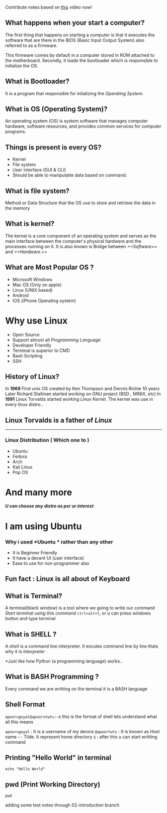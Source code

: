 Contribute notes based on [this](https://www.youtube.com/watch?v=Juo_0lpBMPY) video now!

## What happens when your start a computer?

The first thing that happens on starting a computer is that it executes the software that are there in the BIOS (Basic Input Output System) also referred to as a firmware.

This firmware comes by default in a computer stored in ROM attached to the motherboard. Secondly, it loads the bootloader which is responsible to initialize the OS.

## What is Bootloader?

It is a program that responsible for intializing the *Operating System.*

 ## What is OS (Operating System)?
 
 An operating system (OS) is system software that manages computer hardware, software resources, and provides common services for computer programs. 
 
 ## Things is present is every OS?

 - Kernel
 - File system
 - User interface (GUI & CLI)
 - Should be able to manipulatte data based on command.
 
## What is file system?

Method or Data Structure that the OS use to store and retrieve the data in the memory



## What is kernel?
The kernel is a core component of an operating system and serves as the main interface between the computer's physical hardware and the processes running on it. 
It is also known is Bridge between *==Software==* and *==Hardware.==*

## What are Most Popular OS ?
- Microsoft Windows
- Mac OS (Only on apple)
- Linux (UNIX based)
- Android 
- IOS (iPhone Operating system)

# Why use Linux
 - Open Source 
 - Support almost all *Programming Language*
 - Developer Friendly
 - Terminal is superior to CMD
 - Bash Scripting 
 - SSH

  ## History of Linux?
 
  In **1969** First unix OS created by Ken Thompson and Dennis Richie
  10 years Later Richard Stallman started working on GNU project (BSD , MINIX, etc)
  In **1991** Linux Torvalds started working *Linux Kernel.*  The kernel was use in every linux distro..

  ## Linux Torvalds is a father of *Linux*  
---

### Linux Distribution ( Which one to )
 - Ubuntu
 - Fedora
 - Arch
 - Kali Linux
 - Pop OS
# And many more 

***U can choose any distro as per ur interest***

# I am using Ubuntu

### Why i used *Ubuntu *  rather than any other
- It is Beginner Friendly
- It have a decent UI (user interface)
- Ease to use for non-programmer also

## Fun fact : Linux is all about of Keyboard

## What is Terminal?

A terminal(black window) is a tool where we going to write our command
*Start terminal using this command*
 `ctrl+alt+t`,
 or u can press windows button and type terminal
 
 ## What is SHELL ?
 A *shell* is a command line interpreter. It excutes command line by line thats why it is *Interpreter* . 
 
 *Just like how Python (a programming language) works..
 
 ## What is BASH Programming ?
 
 Every command we are writting on the terminal it is a BASH language 
 
 ## Shell Format
 `apoorvgoyal@apoorvtwts:~$`
  this is the format of shell 
  lets understand what all this means
  
  `apoorvgoyal` : It is a username of my device
  `@apoortwts` : It is known as Host name
  `~` : Tilde. It represent home directory
  `$` : after this u can start writting command
  
## Printing "Hello World" in terminal
 `echo "Hello World" `
  
  ## pwd (Print Working Directory)
  `pwd`

  adding some test notes through 02-introduction branch
  
